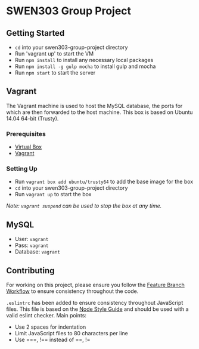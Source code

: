 # SWEN303 Group Project

## Getting Started
- `cd` into your swen303-group-project directory
- Run 'vagrant up' to start the VM
- Run `npm install` to install any necessary local packages
- Run `npm install -g gulp mocha` to install gulp and mocha
- Run `npm start` to start the server

## Vagrant
The Vagrant machine is used to host the MySQL database, the ports for which are
then forwarded to the host machine. This box is based on Ubuntu 14.04 64-bit
(Trusty).

### Prerequisites
- [Virtual Box](https://www.virtualbox.org/wiki/Downloads)
- [Vagrant](https://www.vagrantup.com/downloads.html)

### Setting Up
- Run `vagrant box add ubuntu/trusty64` to add the base image for the box
- `cd` into your swen303-group-project directory
- Run `vagrant up` to start the box

*Note: `vagrant suspend` can be used to stop the box at any time.*

## MySQL
- User: `vagrant`
- Pass: `vagrant`
- Database: `vagrant`

## Contributing
For working on this project, please ensure you follow the
[Feature Branch Workflow](https://www.atlassian.com/pt/git/workflows#!workflow-feature-branch)
to ensure consistency throughout the code.

`.eslintrc` has been added to ensure consistency throughout JavaScript files.
This file is based on the
[Node Style Guide](https://github.com/felixge/node-style-guide/blob/master/Readme.md)
and should be used with a valid eslint checker. Main points:
- Use 2 spaces for indentation
- Limit JavaScript files to 80 characters per line
- Use ===, !== instead of ==, !=
